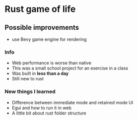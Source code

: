 # Rust game of life

## Possible improvements

- use Bevy game engine for rendering

### Info

- Web performance is worse than native
- This was a small school project for an exercise in a class
- Was built in **less than a day**
- Still new to rust

### New things I learned

- Difference between immediate mode and retained mode UI
- Egui and how to run it in web
- A little bit about rust folder structure
